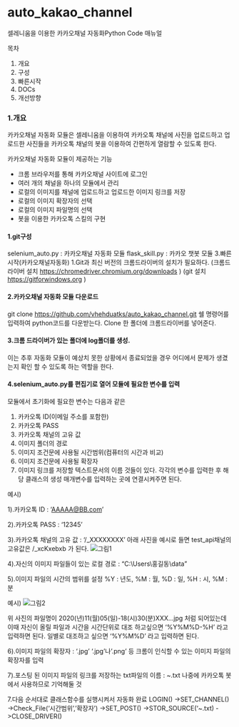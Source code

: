 # auto_kakao_channel
셀레니움을 이용한 카카오채널 자동화Python Code 매뉴얼

목차
1.	개요
2.	구성
3.	빠른시작
4.	DOCs
5.	개선방향


### 1.개요
카카오채널 자동화 모듈은 셀레니움을 이용하여 카카오톡 채널에 사진을 업로드하고 업로드한 사진들을 카카오톡 채널의 봇을 이용하여 간편하게 열람할 수 있도록 한다.

카카오채널 자동화 모듈이 제공하는 기능
*	크롬 브라우저를 통해 카카오채널 사이트에 로그인
*	여러 개의 채널을 하나의 모듈에서 관리
*	로컬의 이미지를 채널에 업로드하고 업로드한 이미지 링크를 저장
*	로컬의 이미지 확장자의 선택
*	로컬의 이미지 파일명의 선택
*	봇을 이용한 카카오톡 스킬의 구현

  


#### 1.git구성
selenium_auto.py : 카카오채널 자동화 모듈
flask_skill.py : 카카오 챗봇 모듈
3.빠른시작(카카오채널자동화)
1.Git과 최신 버전의 크롬드라이버의 설치가 필요하다.
(크롬드라이버 설치 https://chromedriver.chromium.org/downloads )
(git 설치 https://gitforwindows.org )

#### 2.카카오채널 자동화 모듈 다운로드
git clone https://github.com/vhehduatks/auto_kakao_channel.git 쉘 명령어를 입력하여 python코드를 다운받는다.
Clone 한 폴더에 크롬드라이버를 넣어준다.

#### 3.크롬 드라이버가 있는 폴더에 log폴더를 생성.
이는 추후 자동화 모듈이 예상치 못한 상황에서 종료되었을 경우 어디에서 문제가 생겼는지 확인 할 수 있도록 하는 역할을 한다.

#### 4.selenium_auto.py를 편집기로 열어 모듈에 필요한 변수를 입력
모듈에서 초기화에 필요한 변수는 다음과 같은
1.	카카오톡 ID(이메일 주소를 포함한)
2.	카카오톡 PASS
3.	카카오톡 채널의 고유 값
4.	이미지 폴더의 경로
5.	이미지 조건문에 사용될 시간범위(컴퓨터의 시간과 비교)
6.	이미지 조건문에 사용될 확장자
7.	이미지 링크를 저장할 텍스트문서의 이름
것들이 있다.
각각의 변수를 입력한 후 해당 클래스의 생성 매개변수를 입력하는 곳에 연결시켜주면 된다.

예시)

1).카카오톡 ID : ‘AAAAA@BB.com’

2).카카오톡 PASS : ‘12345’

3).카카오톡 채널의 고유 값 : ‘/_XXXXXXXX’
아래 사진을 예시로 들면 test_api채널의 고유값은 /_xcKxebxb 가 된다.
![그림1](https://user-images.githubusercontent.com/64114699/98361021-27bb2680-206e-11eb-9255-4acfa1b759ad.png)

4).자신의 이미지 파일들이 있는 로컬 경로 : “C:\Users\홍길동\data”

5).이미지 파일의 시간의 범위를 설정 
%Y :  년도, %M : 월, %D : 일, %H : 시, %M : 분

예시)
![그림2](https://user-images.githubusercontent.com/64114699/98361172-68b33b00-206e-11eb-8223-5ae0c6fdce9f.png)

위 사진의 파일명이 2020(년)11(월)05(일)-18(시)30(분)XXX…jpg 처럼 되어있는데 이때 자신이 올릴 파일과 시간을 시간단위로 대조 하고싶으면 ‘%Y%M%D-%H’ 라고 입력하면 된다.
일별로 대조하고 싶으면 ‘%Y%M%D’ 라고 입력하면 된다.

6).이미지 파일의 확장자 : ‘.jpg’
‘.jpg’나’.png’ 등 크롬이 인식할 수 있는 이미지 파일의 확장자를 입력

7).포스팅 된 이미지 파일의 링크를 저장하는 txt파일의 이름 : ~.txt
나중에 카카오톡 봇에서 사용하므로 기억해둘 것

7.다음 순서대로 클래스함수를 실행시켜서 자동화 완료
LOGIN() ->SET_CHANNEL() ->Check_File(‘시간범위’,’확장자’) ->SET_POST() ->STOR_SOURCE(‘~.txt) ->CLOSE_DRIVER()
